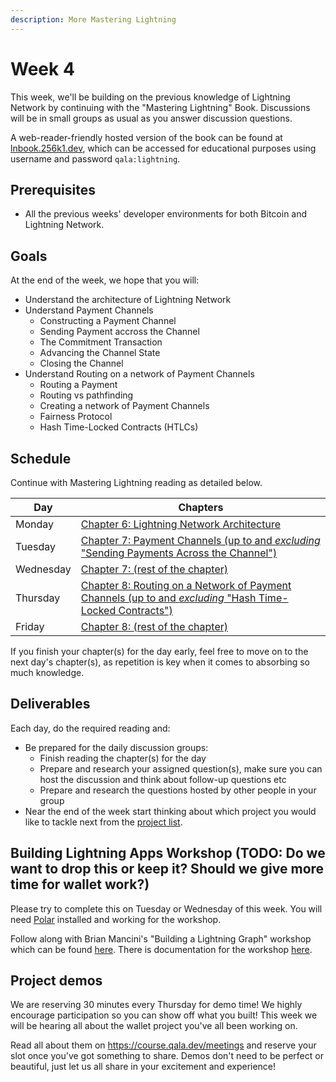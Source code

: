 ```yaml
---
description: More Mastering Lightning
---
```


# Week 4
This week, we'll be building on the previous knowledge of Lightning Network by continuing with the "Mastering Lightning" Book. Discussions will be in small groups as usual as you answer discussion questions. 

A web-reader-friendly hosted version of the book can be found at [lnbook.256k1.dev](https://lnbook.256k1.dev), which can be accessed for educational purposes using username and password `qala:lightning`.
## Prerequisites

* All the previous weeks' developer environments for both Bitcoin and Lightning Network.

## Goals

At the end of the week, we hope that you will:

* Understand the architecture of Lightning Network
* Understand Payment Channels
  * Constructing a Payment Channel
  * Sending Payment accross the Channel
  * The Commitment Transaction
  * Advancing the Channel State
  * Closing the Channel
* Understand Routing on a network of Payment Channels
  * Routing a Payment
  * Routing vs pathfinding
  * Creating a network of Payment Channels
  * Fairness Protocol
  * Hash Time-Locked Contracts (HTLCs)

## Schedule

Continue with Mastering Lightning reading as detailed below.

| Day       | Chapters                                                                                                                                                                                                                      |
| --------- | ----------------------------------------------------------------------------------------------------------------------------------------------------------------------------------------------------------------------------- |
| Monday    | [Chapter 6: Lightning Network Architecture](https://github.com/lnbook/lnbook/blob/develop/06_lightning_architecture.asciidoc#lightning-network-architecture)                                                                  |
| Tuesday   | [Chapter 7: Payment Channels (up to and _excluding_ "Sending Payments Across the Channel")](https://github.com/lnbook/lnbook/blob/develop/07_payment_channels.asciidoc#payment-channels)                                      |
| Wednesday | [Chapter 7: (rest of the chapter)](https://github.com/lnbook/lnbook/blob/develop/07_payment_channels.asciidoc#sending-payments-across-the-channel)                                                                            |
| Thursday  | [Chapter 8: Routing on a Network of Payment Channels (up to and _excluding_ "Hash Time-Locked Contracts")](https://github.com/lnbook/lnbook/blob/develop/08_routing_htlcs.asciidoc#routing-on-a-network-of-payment-channels)  |
| Friday    | [Chapter 8: (rest of the chapter)](https://github.com/lnbook/lnbook/blob/develop/08_routing_htlcs.asciidoc#hash-time-locked-contracts)                                                                                        |

If you finish your chapter(s) for the day early, feel free to move on to the next day's chapter(s), as repetition is key when it comes to absorbing so much knowledge.

## Deliverables

Each day, do the required reading and:

* Be prepared for the daily discussion groups:
  * Finish reading the chapter(s) for the day
  * Prepare and research your assigned question(s), make sure you can host the discussion and think about follow-up questions etc
  * Prepare and research the questions hosted by other people in your group
* Near the end of the week start thinking about which project you would like to tackle next from the [project list](/projects).

## Building Lightning Apps Workshop (TODO: Do we want to drop this or keep it? Should we give more time for wallet work?)

Please try to complete this on Tuesday or Wednesday of this week.
You will need [Polar](https://lightningpolar.com/) installed and working for the workshop.

Follow along with Brian Mancini's "Building a Lightning Graph" workshop which can be found [here](https://github.com/bmancini55/building-lightning-graph).
There is documentation for the workshop [here](https://github.com/bmancini55/building-lightning).

## Project demos

We are reserving 30 minutes every Thursday for demo time! We highly encourage participation so you can show off what you built!
This week we will be hearing all about the wallet project you've all been working on.

Read all about them on https://course.qala.dev/meetings and reserve your slot once you've got something to share.
Demos don't need to be perfect or beautiful, just let us all share in your excitement and experience!
